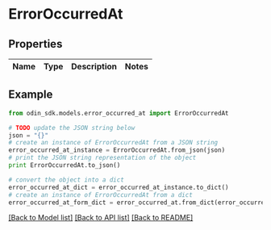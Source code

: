 # ErrorOccurredAt


## Properties

Name | Type | Description | Notes
------------ | ------------- | ------------- | -------------

## Example

```python
from odin_sdk.models.error_occurred_at import ErrorOccurredAt

# TODO update the JSON string below
json = "{}"
# create an instance of ErrorOccurredAt from a JSON string
error_occurred_at_instance = ErrorOccurredAt.from_json(json)
# print the JSON string representation of the object
print ErrorOccurredAt.to_json()

# convert the object into a dict
error_occurred_at_dict = error_occurred_at_instance.to_dict()
# create an instance of ErrorOccurredAt from a dict
error_occurred_at_form_dict = error_occurred_at.from_dict(error_occurred_at_dict)
```
[[Back to Model list]](../README.md#documentation-for-models) [[Back to API list]](../README.md#documentation-for-api-endpoints) [[Back to README]](../README.md)


